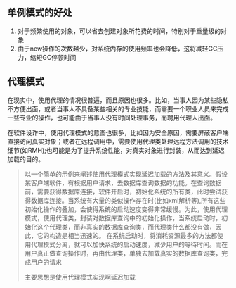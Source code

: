 ## 单例模式的好处

1. 对于频繁使用的对象，可以省去创建对象所花费的时间，特别对于重量级的对象
2. 由于new操作的次数越少，对系统内存的使用频率也会降低，这将减轻GC压力，缩短GC停顿时间

## 代理模式

在现实中，使用代理的情况很普遍，而且原因也很多。比如，当事人因为某些隐私不方便出面，或者当事人不具备某些相关的专业技能，而需要一个职业人员来完成一些专业的操作，也可能由于当事人没有时间处理事务，而聘用代理人出面。

在软件设诈中，使用代理模式的意图也很多，比如因为安全原因，需要屏蔽客户端直接访问真实对象；或者在远程调用中，需要使用代理类处理远程方法调用的技术细节(如RMH);也可能是为了提升系统性能，对真实对象进行封装，从而达到延迟加载的目的。


>以一个简单的示例来阐述使用代理模式实现延迟加载的方法及其意义。假设某客户端软件，有根据用户请求，去数据库查询数据的功能。在查询数据前，需要获得数据库连接，软件开启时，初始化系统的所有类，此时尝试获得数据库连接。当系统有大量的类似操作存在时(比如xml解析等),所有这些初始化操作的叠加，会使得系统的启动速度变得非常缓慢。为此，使用代理模式，使用代理类，封装对数据库查询中的初始化操作，当系统启动时，初始化这个代理类，而非真实的数据库查询类，而代理类什么都没有做，因此，它的构造是相当迅速的。
在系统启动时，将消耗资源最多的方法都使用代理模式分离，就可以加快系统的启动速度，减少用户的等待时间。而在用户真正做查询操作时，再由代理类，单独去加载真实的数据库查询类，完成用户的请求
> 
> 主要思想是使用代理模式实现啊延迟加载